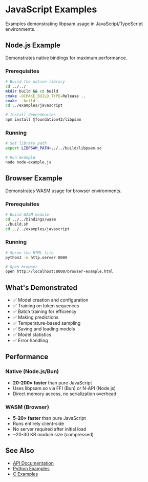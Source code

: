 # JavaScript Examples

Examples demonstrating libpsam usage in JavaScript/TypeScript environments.

## Node.js Example

Demonstrates native bindings for maximum performance.

### Prerequisites

```bash
# Build the native library
cd ../../
mkdir build && cd build
cmake -DCMAKE_BUILD_TYPE=Release ..
cmake --build .
cd ../examples/javascript

# Install dependencies
npm install @foundation42/libpsam
```

### Running

```bash
# Set library path
export LIBPSAM_PATH=../../build/libpsam.so

# Run example
node node-example.js
```

## Browser Example

Demonstrates WASM usage for browser environments.

### Prerequisites

```bash
# Build WASM module
cd ../../bindings/wasm
./build.sh
cd ../../examples/javascript
```

### Running

```bash
# Serve the HTML file
python3 -m http.server 8000

# Open browser
open http://localhost:8000/browser-example.html
```

## What's Demonstrated

- ✅ Model creation and configuration
- ✅ Training on token sequences
- ✅ Batch training for efficiency
- ✅ Making predictions
- ✅ Temperature-based sampling
- ✅ Saving and loading models
- ✅ Model statistics
- ✅ Error handling

## Performance

### Native (Node.js/Bun)
- **20-200× faster** than pure JavaScript
- Uses libpsam.so via FFI (Bun) or N-API (Node.js)
- Direct memory access, no serialization overhead

### WASM (Browser)
- **5-20× faster** than pure JavaScript
- Runs entirely client-side
- No server required after initial load
- ~20-30 KB module size (compressed)

## See Also

- [API Documentation](../../bindings/javascript/README.md)
- [Python Examples](../python/)
- [C Examples](../c/)
